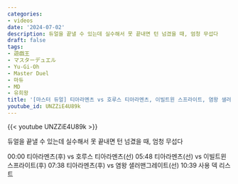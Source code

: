 ```yaml
---
categories:
- videos
date: '2024-07-02'
description: 듀얼을 끝낼 수 있는데 실수해서 못 끝내면 턴 넘겼을 때, 엄청 무섭다
draft: false
tags:
- 遊戯王
- マスターデュエル
- Yu-Gi-Oh
- Master Duel
- 마듀
- MD
- 유희왕
title: '[마스터 듀얼] 티아라멘츠 vs 호루스 티아라멘츠, 이빌트윈 스프라이트, 염왕 샐러맨그레이트'
youtube_id: UNZZiE4U89k
---
```



{{< youtube UNZZiE4U89k >}}

듀얼을 끝낼 수 있는데 실수해서 못 끝내면 턴 넘겼을 때, 엄청 무섭다

00:00 티아라멘츠(후) vs 호루스 티아라멘츠(선)
05:48 티아라멘츠(선) vs 이빌트윈 스프라이트(후)
07:38 티아라멘츠(후) vs 염왕 샐러맨그레이트(선)
10:39 사용 덱 리스트